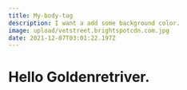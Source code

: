 ```yaml
---
title: My-body-tag
description: I want a add some background color.
image: upload/vetstreet.brightspotcdn.com.jpg
date: 2021-12-07T03:01:22.197Z
---
```

# Hello Goldenretriver.